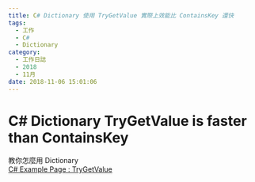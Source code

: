 ```yaml
---
title: C# Dictionary 使用 TryGetValue 實際上效能比 ContainsKey 還快
tags:
  - 工作
  - C#
  - Dictionary
category:
  - 工作日誌
  - 2018
  - 11月
date: 2018-11-06 15:01:06
---
```

# C# Dictionary TryGetValue is faster than ContainsKey #

教你怎麼用 Dictionary  
[C# Example Page : TryGetValue](https://www.dotnetperls.com/trygetvalue)  